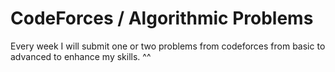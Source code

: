 # CodeForces / Algorithmic Problems

Every week I will submit one or two problems from codeforces from basic to advanced to enhance my skills. ^^
